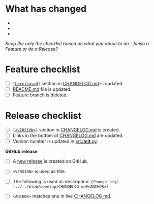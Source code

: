 # What has changed

-
-
-

_Keep the only the checklist based on what you about to do - finish a Feature or do a Release?_

# Feature checklist

- [ ] [`[Unreleased]`](../blob/develop/CHANGELOG.md#unreleased) section in [CHANGELOG.md](../blob/develop/CHANGELOG.md) is updated.
- [ ] [README.md](../blob/develop/README.md) file is updated.
- [ ] Feature branch is deleted.

# Release checklist

- [ ] [`[<VERSION>]`](../blob/develop/CHANGELOG.md#unreleased) section in [CHANGELOG.md](../blob/develop/CHANGELOG.md) is created.
- [ ] Links in the bottom of [CHANGELOG.md](../blob/develop/CHANGELOG.md) are updated.
- [ ] Version number is updated in [src/__init__.py](../blob/develop/src/__init__.py).

**GitHub release**

- [ ] A [new release](../releases/new) is created on GitHub.
- [ ] `<VERSION>` is used as title.
- [ ] The following is used as description: `[Change log](../../blob/develop/CHANGELOG.md#<ANCHOR>)`
- [ ] `<ANCHOR>` matches one in live [CHANGELOG.md](../blob/develop/CHANGELOG.md).
 
